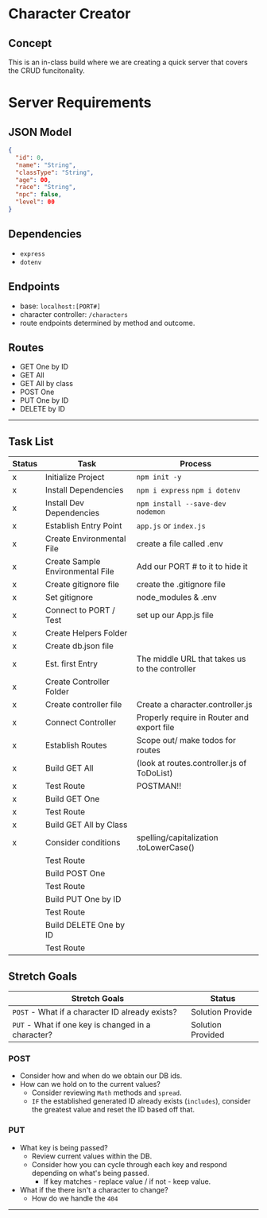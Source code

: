 # Character Creator

## Concept

This is an in-class build where we are creating a quick server that covers the CRUD funcitonality.

# Server Requirements

## JSON Model

```json
{
  "id": 0,
  "name": "String",
  "classType": "String",
  "age": 00,
  "race": "String",
  "npc": false,
  "level": 00
}
```

## Dependencies

- `express`
- `dotenv`

## Endpoints

- base: `localhost:[PORT#]`
- character controller: `/characters`
- route endpoints determined by method and outcome.

## Routes

- GET One by ID
- GET All
- GET All by class
- POST One
- PUT One by ID
- DELETE by ID

---

## Task List

| Status | Task                             | Process                                        |
| ------ | -------------------------------- | ---------------------------------------------- |
| x      | Initialize Project               | `npm init -y`                                  |
| x      | Install Dependencies             | `npm i express` `npm i dotenv`                 |
| x      | Install Dev Dependencies         | `npm install --save-dev nodemon`               |
| x      | Establish Entry Point            | `app.js` or `index.js`                         |
| x      | Create Environmental File        | create a file called .env                      |
| x      | Create Sample Environmental File | Add our PORT # to it to hide it                |
| x      | Create gitignore file            | create the .gitignore file                     |
| x      | Set gitignore                    | node_modules & .env                            |
| x      | Connect to PORT / Test           | set up our App.js file                         |
| x      | Create Helpers Folder            |                                                |
| x      | Create db.json file              |                                                |
| x      | Est. first Entry                 | The middle URL that takes us to the controller |
| x      | Create Controller Folder         |                                                |
| x      | Create controller file           | Create a character.controller.js               |
| x      | Connect Controller               | Properly require in Router and export file     |
| x      | Establish Routes                 | Scope out/ make todos for routes               |
| x      | Build GET All                    | (look at routes.controller.js of ToDoList)     |
| x      | Test Route                       | POSTMAN!!                                      |
| x      | Build GET One                    |                                                |
| x      | Test Route                       |                                                |
| x      | Build GET All by Class           |                                                |
| x      | Consider conditions              | spelling/capitalization .toLowerCase()         |
|        | Test Route                       |                                                |
|        | Build POST One                   |                                                |
|        | Test Route                       |                                                |
|        | Build PUT One by ID              |                                                |
|        | Test Route                       |                                                |
|        | Build DELETE One by ID           |                                                |
|        | Test Route                       |                                                |

## Stretch Goals

| Stretch Goals                                      | Status            |
| -------------------------------------------------- | ----------------- |
| `POST` - What if a character ID already exists?    | Solution Provide  |
| `PUT` - What if one key is changed in a character? | Solution Provided |

### POST

- Consider how and when do we obtain our DB ids.
- How can we hold on to the current values?
  - Consider reviewing `Math` methods and `spread`.
  - `IF` the established generated ID already exists (`includes`), consider the greatest value and reset the ID based off that.

### PUT

- What key is being passed?
  - Review current values within the DB.
  - Consider how you can cycle through each key and respond depending on what's being passed.
    - If key matches - replace value / if not - keep value.
- What if the there isn't a character to change?
  - How do we handle the `404`

---
